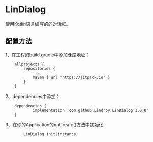 # LinDialog

使用Kotlin语言编写的的对话框。

## 配置方法

1、在工程的build.gradle中添加仓库地址：

```
	allprojects {
		repositories {
			...
			maven { url 'https://jitpack.io' }
		}
	}
```

2、dependencies中添加：

```
	dependencies {
	        implementation 'com.github.Lindroy:LinDialog:1.0.0'
	}
```

3、在你的Application的onCreate()方法中初始化

```kotlin
        LinDialog.init(instance)
```

